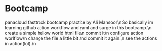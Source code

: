 # Bootcamp
panacloud fasttrack bootcamp practice by Ali Mansoor\n
So basically im learning github action workflow and yaml and surge in this bootcamp.\n
create a simple hellow world html file\n
commit it\n
configure action worlflow\n
change the file a little bit and commit it again.\n
see the actions in action(lol).\n
